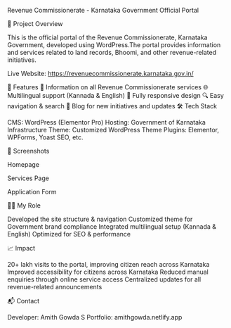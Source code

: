 Revenue Commissionerate - Karnataka Government Official Portal



📌 Project Overview

This is the official portal of the Revenue Commissionerate, Karnataka Government, developed using WordPress.The portal provides information and services related to land records, Bhoomi, and other revenue-related initiatives.

Live Website: https://revenuecommissionerate.karnataka.gov.in/

🚀 Features
📄 Information on all Revenue Commissionerate services
🌐 Multilingual support (Kannada & English)
📱 Fully responsive design
🔍 Easy navigation & search
📰 Blog for new initiatives and updates
🛠️ Tech Stack

CMS: WordPress (Elementor Pro)
Hosting: Government of Karnataka Infrastructure
Theme: Customized WordPress Theme
Plugins: Elementor, WPForms, Yoast SEO, etc.

📸 Screenshots

Homepage



Services Page



Application Form



👨‍💻 My Role

Developed the site structure & navigation
Customized theme for Government brand compliance
Integrated multilingual setup (Kannada & English)
Optimized for SEO & performance

📈 Impact

20+ lakh visits to the portal, improving citizen reach across Karnataka
Improved accessibility for citizens across Karnataka
Reduced manual enquiries through online service access
Centralized updates for all revenue-related announcements

📬 Contact

Developer: Amith Gowda S
Portfolio: amithgowda.netlify.app
